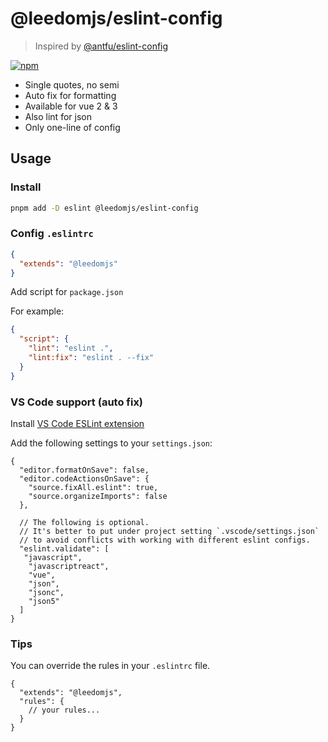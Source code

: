 # @leedomjs/eslint-config

> Inspired by [@antfu/eslint-config](https://github.com/antfu/eslint-config)

[![npm](https://img.shields.io/npm/v/@leedomjs/eslint-config?color=333&label=)](https://www.npmjs.com/package/@leedomjs/eslint-config)

- Single quotes, no semi
- Auto fix for formatting
- Available for vue 2 & 3
- Also lint for json
- Only one-line of config

## Usage

### Install

```bash
pnpm add -D eslint @leedomjs/eslint-config
```

### Config `.eslintrc`

```json
{
  "extends": "@leedomjs"
}
````

Add script for `package.json`

For example:

```json
{
  "script": {
    "lint": "eslint .",
    "lint:fix": "eslint . --fix"
  }
}
```

### VS Code support (auto fix)

Install [VS Code ESLint extension](https://marketplace.visualstudio.com/items?itemName=dbaeumer.vscode-eslint)

Add the following settings to your `settings.json`:

```jsonc
{
  "editor.formatOnSave": false,
  "editor.codeActionsOnSave": {
    "source.fixAll.eslint": true,
    "source.organizeImports": false
  },

  // The following is optional.
  // It's better to put under project setting `.vscode/settings.json`
  // to avoid conflicts with working with different eslint configs.
  "eslint.validate": [
   "javascript",
    "javascriptreact",
    "vue",
    "json",
    "jsonc",
    "json5"
  ]
}
```

### Tips

You can override the rules in your `.eslintrc` file.

```jsonc
{
  "extends": "@leedomjs",
  "rules": {
    // your rules...
  }
}
```
